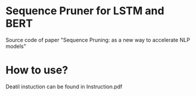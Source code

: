 # Sequence Pruner for LSTM and BERT
<p>Source code of paper "Sequence Pruning: as a new way to accelerate NLP models"</p>

# How to use?
<p>Deatil instuction can be found in Instruction.pdf</p>
